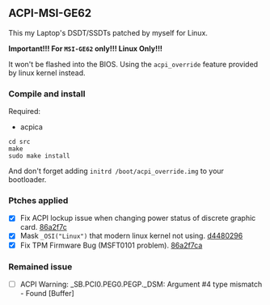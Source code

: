 ACPI-MSI-GE62
---

This my Laptop's DSDT/SSDTs patched by myself for Linux.

__Important!!! For `MSI-GE62` only!!! Linux Only!!!__

It won't be flashed into the BIOS. Using the `acpi_override` feature provided by linux kernel instead.

### Compile and install

Required:
- acpica

```
cd src
make
sudo make install
```

And don't forget adding `initrd /boot/acpi_override.img` to your bootloader.


### Ptches applied

- [x] Fix ACPI lockup issue when changing power status of discrete graphic card. [86a2f7c](https://github.com/edward-p/ACPI-MSI-GE62/commit/6728617efb76e508bd58e47ad6b4ec643aab63d3)
- [x] Mask `_OSI("Linux")` that modern linux kernel not using. [d4480296](https://github.com/edward-p/ACPI-MSI-GE62/commit/d448029618b5a20d4c9f21cd61032de933427f3c)
- [x] Fix TPM Firmware Bug (MSFT0101 problem). [86a2f7ca](https://github.com/edward-p/ACPI-MSI-GE62/commit/86a2f7ca0d57d56b79cbbb5c04a461588e05998c)

### Remained issue

-	[ ] ACPI Warning: \_SB.PCI0.PEG0.PEGP._DSM: Argument #4 type mismatch - Found [Buffer]